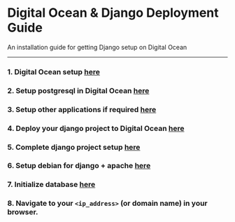 # Digital Ocean & Django Deployment Guide

An installation guide for getting Django setup on Digital Ocean

----------

### 1. Digital Ocean setup [here](./digital_ocean_setup.md)


### 2. Setup postgresql in Digital Ocean [here](./production_postgresql.md)


### 3. Setup other applications if required [here](./production_other_applications.md)


### 4. Deploy your django project to Digital Ocean [here](./production_git.md)


### 5. Complete django project setup [here](./production_django_setup.md)


### 6. Setup debian for django + apache [here](./debian_django_apache2.md)


### 7. Initialize database [here](./production_initialize_db.md)


### 8. Navigate to your `<ip_address>` (or domain name) in your browser.

